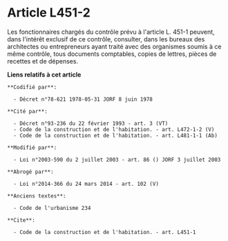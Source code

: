 # Article L451-2

Les fonctionnaires chargés du contrôle prévu à l'article L. 451-1 peuvent, dans l'intérêt exclusif de ce contrôle, consulter,
dans les bureaux des architectes ou entrepreneurs ayant traité avec des organismes soumis à ce même contrôle, tous documents
comptables, copies de lettres, pièces de recettes et de dépenses.

**Liens relatifs à cet article**

	**Codifié par**:

	  - Décret n°78-621 1978-05-31 JORF 8 juin 1978

	**Cité par**:

	  - Décret n°93-236 du 22 février 1993 - art. 3 (VT)
	  - Code de la construction et de l'habitation. - art. L472-1-2 (V)
	  - Code de la construction et de l'habitation. - art. L481-1-1 (Ab)

	**Modifié par**:

	  - Loi n°2003-590 du 2 juillet 2003 - art. 86 () JORF 3 juillet 2003

	**Abrogé par**:

	  - Loi n°2014-366 du 24 mars 2014 - art. 102 (V)

	**Anciens textes**:

	  - Code de l'urbanisme 234

	**Cite**:

	  - Code de la construction et de l'habitation. - art. L451-1

